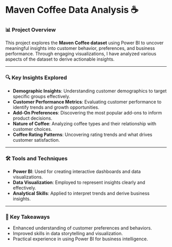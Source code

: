 # Maven Coffee Data Analysis ☕

### 📊 Project Overview
This project explores the **Maven Coffee dataset** using Power BI to uncover meaningful insights into customer behavior, preferences, and business performance. Through engaging visualizations, I have analyzed various aspects of the dataset to derive actionable insights.

---

### 🔍 Key Insights Explored
- **Demographic Insights**: Understanding customer demographics to target specific groups effectively.
- **Customer Performance Metrics**: Evaluating customer performance to identify trends and growth opportunities.
- **Add-On Preferences**: Discovering the most popular add-ons to inform product decisions.
- **Nature of Coffee**: Analyzing coffee types and their relationship with customer choices.
- **Coffee Rating Patterns**: Uncovering rating trends and what drives customer satisfaction.

---

### 🛠 Tools and Techniques
- **Power BI**: Used for creating interactive dashboards and data visualizations.
- **Data Visualization**: Employed to represent insights clearly and effectively.
- **Analytical Skills**: Applied to interpret trends and derive business insights.


---

### 🌟 Key Takeaways
- Enhanced understanding of customer preferences and behaviors.
- Improved skills in data storytelling and visualization.
- Practical experience in using Power BI for business intelligence.
